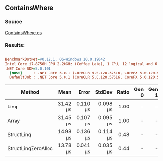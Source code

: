 ﻿## ContainsWhere

### Source
[ContainsWhere.cs](../../src/StructLinq.Benchmark/ContainsWhere.cs)

### Results:
``` ini

BenchmarkDotNet=v0.12.1, OS=Windows 10.0.19042
Intel Core i7-8750H CPU 2.20GHz (Coffee Lake), 1 CPU, 12 logical and 6 physical cores
.NET Core SDK=5.0.101
  [Host]     : .NET Core 5.0.1 (CoreCLR 5.0.120.57516, CoreFX 5.0.120.57516), X64 RyuJIT
  DefaultJob : .NET Core 5.0.1 (CoreCLR 5.0.120.57516, CoreFX 5.0.120.57516), X64 RyuJIT


```
|              Method |     Mean |    Error |   StdDev | Ratio | Gen 0 | Gen 1 | Gen 2 | Allocated | Code Size |
|-------------------- |---------:|---------:|---------:|------:|------:|------:|------:|----------:|----------:|
|                Linq | 31.42 μs | 0.110 μs | 0.098 μs |  1.00 |     - |     - |     - |      48 B |    1257 B |
|               Array | 31.45 μs | 0.107 μs | 0.095 μs |  1.00 |     - |     - |     - |      48 B |    1257 B |
|          StructLinq | 14.98 μs | 0.136 μs | 0.114 μs |  0.48 |     - |     - |     - |      64 B |     401 B |
| StructLinqZeroAlloc | 13.78 μs | 0.041 μs | 0.035 μs |  0.44 |     - |     - |     - |         - |     771 B |
